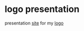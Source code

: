 # logo presentation
presentation <a href="https://unluky3.github.io/logo-presentation.github.io/" target="_blank">site</a> for my <a href="https://github.com/unluky3/school-logo-catppuccin">logo</a>
